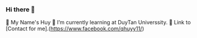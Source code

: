 ### Hi there 👋
🔭 My Name's Huy
🌱 I’m currently learning at DuyTan Universsity.
💬 Link to [Contact for me].(https://www.facebook.com/qhuyy11/)


<!--
**yuH111/yuH111** is a ✨ _special_ ✨ repository because its `README.md` (this file) appears on your GitHub profile.

Here are some ideas to get you started:

- 🔭 I’m currently working on ...
- 🌱 I’m currently learning ...
- 👯 I’m looking to collaborate on ...
- 🤔 I’m looking for help with ...
- 💬 Ask me about ...
- 📫 How to reach me: ...
- 😄 Pronouns: ...
- ⚡ Fun fact: ...
-->
